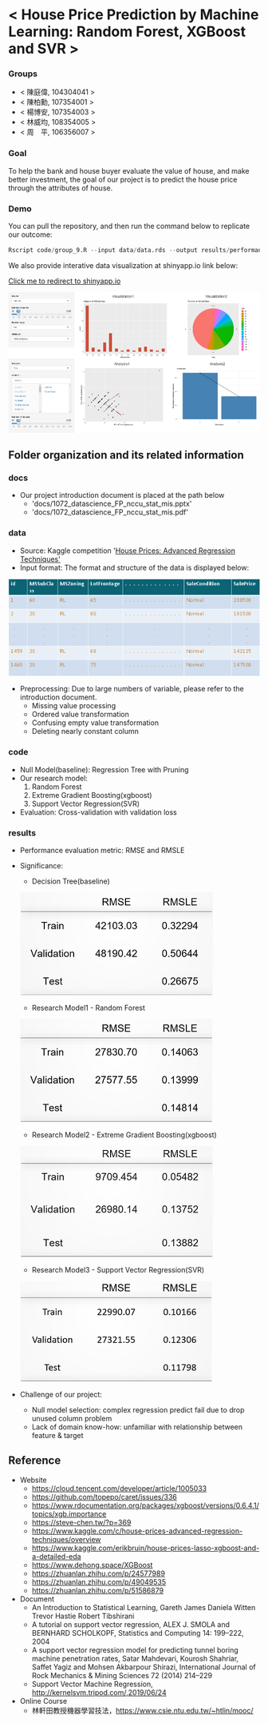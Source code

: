 # < House Price Prediction by Machine Learning: Random Forest, XGBoost and SVR >

### Groups
* < 陳庭偉, 104304041 >
* < 陳柏勳, 107354001 >
* < 楊博安, 107354003 >
* < 林威均, 108354005 >
* < 周　平, 106356007 >

### Goal

To help the bank and house buyer evaluate the value of house, and make better investment, the goal of our project is to predict the house price through the attributes of house.

### Demo

You can pull the repository, and then run the command below to replicate our outcome:

```R
Rscript code/group_9.R --input data/data.rds --output results/performance.tsv
```
We also provide interative data visualization at shinyapp.io link below:

<a href = "https://pingchou.shinyapps.io/shiny/?fbclid=IwAR3Wi6-ZC2quD7R2bB7YCFNt86d1CN2pPJOdhkEFNL7eJw3pfR-XQD1AB8o">Click me to redirect to shinyapp.io</a>

![](./img/shinyapp.png)

## Folder organization and its related information

### docs

* Our project introduction document is placed at the path below
  * 'docs/1072_datascience_FP_nccu_stat_mis.pptx'
  * 'docs/1072_datascience_FP_nccu_stat_mis.pdf'

### data

* Source: Kaggle competition '<a href = "https://www.kaggle.com/c/house-prices-advanced-regression-techniques">House Prices: Advanced Regression Techniques'</a>
* Input format: The format and structure of the data is displayed below:

![](./img/data_format.png)

* Preprocessing: Due to large numbers of variable, please refer to the introduction document.
  * Missing value processing
  * Ordered value transformation
  * Confusing empty value transformation
  * Deleting nearly constant column

### code

* Null Model(baseline): Regression Tree with Pruning
* Our research model:
  1. Random Forest
  2. Extreme Gradient Boosting(xgboost)
  3. Support Vector Regression(SVR)
* Evaluation: Cross-validation with validation loss

### results

* Performance evaluation metric: RMSE and RMSLE
* Significance: 
  * Decision Tree(baseline)
  
  ![](./img/performance_decision_tree.png)
  
  * Research Model1 - Random Forest
  
  ![](./img/performance_random_forest.png)
  
  * Research Model2 - Extreme Gradient Boosting(xgboost)
  
  ![](./img/performance_xgboost.png)
  
  * Research Model3 - Support Vector Regression(SVR)
  
  ![](./img/performance_svr.png)
  
* Challenge of our project:
  * Null model selection: complex regression predict fail due to drop unused column problem
  * Lack of domain know-how: unfamiliar with relationship between feature & target 

## Reference

* Website
  * https://cloud.tencent.com/developer/article/1005033
  * https://github.com/topepo/caret/issues/336
  * https://www.rdocumentation.org/packages/xgboost/versions/0.6.4.1/topics/xgb.importance
  * https://steve-chen.tw/?p=369
  * https://www.kaggle.com/c/house-prices-advanced-regression-techniques/overview
  * https://www.kaggle.com/erikbruin/house-prices-lasso-xgboost-and-a-detailed-eda
  * https://www.dehong.space/XGBoost
  * https://zhuanlan.zhihu.com/p/24577989
  * https://zhuanlan.zhihu.com/p/49049535
  * https://zhuanlan.zhihu.com/p/51586879
* Document
  * An Introduction to Statistical Learning, Gareth James Daniela Witten Trevor Hastie Robert Tibshirani
  * A tutorial on support vector regression, ALEX J. SMOLA and BERNHARD SCHOLKOPF, Statistics and Computing 14: 199–222, 2004
  * A support vector regression model for predicting tunnel boring machine penetration rates, Satar Mahdevari, Kourosh Shahriar, Saffet Yagiz and Mohsen Akbarpour Shirazi, International Journal of Rock Mechanics & Mining Sciences 72 (2014) 214–229
  * Support Vector Machine Regression, http://kernelsvm.tripod.com/,2019/06/24
* Online Course
  * 林軒田教授機器學習技法，https://www.csie.ntu.edu.tw/~htlin/mooc/
  


